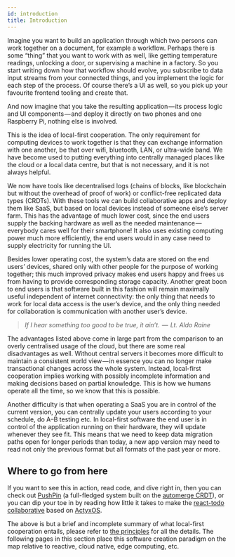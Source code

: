 ```yaml
---
id: introduction
title: Introduction
---
```


Imagine you want to build an application through which two persons can work together on a document, for example a workflow.
Perhaps there is some “thing” that you want to work with as well, like getting temperature readings, unlocking a door, or supervising a machine in a factory.
So you start writing down how that workflow should evolve, you subscribe to data input streams from your connected things, and you implement the logic for each step of the process.
Of course there’s a UI as well, so you pick up your favourite frontend tooling and create that.

And now imagine that you take the resulting application — its process logic and UI components — and deploy it directly on two phones and one Raspberry Pi, nothing else is involved.

This is the idea of local-first cooperation.
The only requirement for computing devices to work together is that they can exchange information with one another, be that over wifi, bluetooth, LAN, or ultra-wide band.
We have become used to putting everything into centrally managed places like the cloud or a local data centre, but that is not necessary, and it is not always helpful.

We now have tools like decentralised logs (chains of blocks, like blockchain but without the overhead of proof of work) or conflict-free replicated data types (CRDTs).
With these tools we can build collaborative apps and deploy them like SaaS, but based on local devices instead of someone else’s server farm.
This has the advantage of much lower cost, since the end users supply the backing hardware as well as the needed maintenance — everybody cares well for their smartphone!
It also uses existing computing power much more efficiently, the end users would in any case need to supply electricity for running the UI.

Besides lower operating cost, the system’s data are stored on the end users’ devices, shared only with other people for the purpose of working together;
this much improved privacy makes end users happy and frees us from having to provide corresponding storage capacity.
Another great boon to end users is that software built in this fashion will remain maximally useful independent of internet connectivity:
the only thing that needs to work for local data access is the user’s device, and the only thing needed for collaboration is communication with another user’s device.

> _If I hear something too good to be true, it ain’t.  —  Lt. Aldo Raine_

The advantages listed above come in large part from the comparison to an overly centralised usage of the cloud, but there are some real disadvantages as well.
Without central servers it becomes more difficult to maintain a consistent world view — in essence you can no longer make transactional changes across the whole system.
Instead, local-first cooperation implies working with possibly incomplete information and making decisions based on partial knowledge.
This is how we humans operate all the time, so we know that this is possible.

Another difficulty is that when operating a SaaS you are in control of the current version, you can centrally update your users according to your schedule, do A–B testing etc.
In local-first software the end user is in control of the application running on their hardware, they will update whenever they see fit.
This means that we need to keep data migration paths open for longer periods than today, a new app version may need to read not only the previous format but all formats of the past year or more.

## Where to go from here

If you want to see this in action, read code, and dive right in, then you can check out
[PushPin](https://automerge.github.io/pushpin/) (a full-fledged system built on the [automerge CRDT](https://github.com/automerge/automerge)),
or you can dip your toe in by reading how little it takes to make the [react-todo collaborative](https://github.com/actyx-contrib/todo-react/pull/1) based on
[ActyxOS](https://developer.actyx.com/docs/os/general/introduction).

The above is but a brief and incomplete summary of what local-first cooperation entails, please refer to [the principles](../principles/introduction.md) for all the details.
The following pages in this section place this software creation paradigm on the map relative to reactive, cloud native, edge computing, etc.
